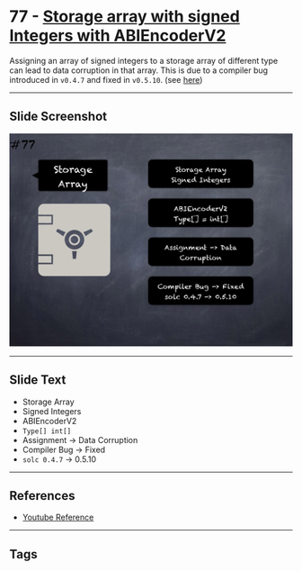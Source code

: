 # 77 - [Storage array with signed Integers with ABIEncoderV2](Storage%20array%20with%20signed%20Integers%20with%20ABIEncoderV2.md)
Assigning an array of signed integers to a storage array of different type can lead to data corruption in that array. This is due to a compiler bug introduced in `v0.4.7` and fixed in `v0.5.10`. (see [here](https://docs.soliditylang.org/en/v0.8.9/bugs.html))

___
## Slide Screenshot
![077.png](../../images/4.Pitfalls%20and%20Best%20Practices%20101/077.png)
___
## Slide Text
- Storage Array
- Signed Integers
- ABIEncoderV2
- `Type[] int[]`
- Assignment -> Data Corruption
- Compiler Bug -> Fixed
- `solc 0.4.7` -> 0.5.10
___
## References
- [Youtube Reference](https://youtu.be/byA3MLLiKMM?t=1205)
___
## Tags